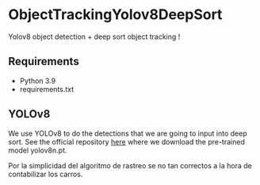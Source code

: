 # ObjectTrackingYolov8DeepSort
Yolov8 object detection + deep sort object tracking !

## Requirements
  * Python 3.9
  * requirements.txt


## YOLOv8
We use YOLOv8 to do the detections that we are going to input into deep sort. See the official repository [here](https://github.com/ultralytics/ultralytics)
where we download the pre-trained model yolov8n.pt.


Por la simplicidad del algoritmo de rastreo se no tan correctos a la hora de contabilizar los carros.